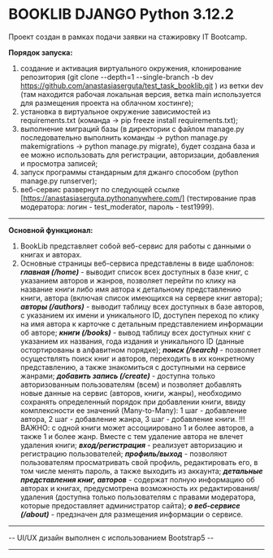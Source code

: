 # BOOKLIB DJANGO Python 3.12.2

Проект создан в рамках подачи заявки на стажировку IT Bootcamp.

**Порядок запуска:**
1) создание и активация виртуального окружения, клонирование репозитория (git clone --depth=1 --single-branch -b dev https://github.com/anastasiaserguta/test_task_booklib.git ) из ветки dev (там находится рабочая локальная версия, ветка main используется для размещения проекта на облачном хостинге);
2) установка в виртуальное окружение зависимостей из requirements.txt (команда -> pip freeze install requirements.txt);
3) выполнение миграций базы (в директории с файлом manage.py последовательно выполнить команды -> python manage.py makemigrations -> python manage.py migrate), будет создана база и ее можно использовать для регистрации, авторизации, добавления и просмотра записей;
4) запуск программы стандарным для джанго способом (python manage.py runserver);
5) веб-сервис развернут по следующей ссылке [https://anastasiaserguta.pythonanywhere.com/] (тестирование прав модератора: логин - test_moderator, пароль - test1999).

***

**Основной функционал:**
1. BookLib представляет собой веб-сервис для работы с данными о книгах и авторах.
2. Основные страницы веб-сервиса представлены в виде шаблонов:
***главная (/home)*** - выводит список всех доступных в базе книг, с указанием авторов и жанров, позволяет перейти по клику на название книги либо имя автора к детальному представлению книги, автора (включая список имеющихся на сервере книг автора);
***авторы (/authors)*** - выводит таблицу всех доступных в базе авторов, с указанием их имени и уникального ID, доступен переход по клику на имя автора к карточке с детальным представлением информации об авторе;
***книги (/books)*** - вывод таблицу всех доступных книг с указанием их названия, года издания и уникального ID (данные остортированы в алфавитном порядке);
***поиск (/search)*** - позволяет осуществлять поиск книг и авторов, переходить в их конкретному представлению, а также знакомиться с доступными на сервисе жанрами;
***добавить запись (/create)*** - доступна только авторизованным пользователям (всем) и позволяет добавлять новые данные на сервис (авторов, книги, жанры), необходимо сохранять определенный порядок при добавлении книги, ввиду комплексности ее значений (Many-to-Many): 1 шаг - добавление автора, 2 шаг - добавление жанра, 3 шаг - добавление книги. !!! ВАЖНО: с одной книги может ассоциировано 1 и более авторов, а также 1 и более жанр. Вместе с тем удаление автора не влечет удаления книги;
***вход/регистрация*** - реализует авторизацию и регистрацию пользователей;
***профиль/выход*** - позволяют пользователям просматривать свой профиль, редактировать его, в том числе менять пароль, а также выходить из аккаунта;
***детальные представления книг, авторов*** - содержат полную информацию об авторах и книгах, предусмотрена возможность их редактирования/удаления (доступна только пользователям с правами модератора, которые предоставляет администратор сайта);
***о веб-сервисе (/about)*** - предзначен для размещения информации о сервисе.

***
-- UI/UX дизайн выполнен с использованием Bootstrap5 --












***



